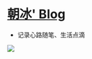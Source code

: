 # [朝冰' Blog](http://www.hiworld.world) #


- 记录心路随笔、生活点滴

![](http://7xowaa.com1.z0.glb.clouddn.com/README.png)
